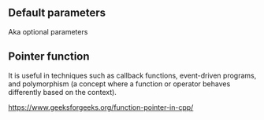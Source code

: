 ## Default parameters
Aka optional parameters

## Pointer function
It is useful in techniques such as callback functions, event-driven programs, and polymorphism (a concept where a function or operator behaves differently based on the context).

https://www.geeksforgeeks.org/function-pointer-in-cpp/